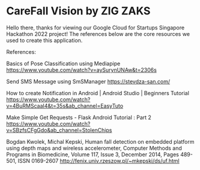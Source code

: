 # CareFall Vision by ZIG ZAKS

Hello there, thanks for viewing our Google Cloud for Startups Singapore Hackathon 2022 project!
The references below are the core resources we used to create this application.

References:

Basics of Pose Classification using Mediapipe
https://www.youtube.com/watch?v=aySurynUNAw&t=2306s

Send SMS Message using SmSManager
https://stevdza-san.com/

How to create Notification in Android | Android Studio | Beginners Tutorial
https://www.youtube.com/watch?v=4BuRMScaaI4&t=35s&ab_channel=EasyTuto

Make Simple Get Requests - Flask Android Tutorial : Part 2
https://www.youtube.com/watch?v=SBzfsCFgGdo&ab_channel=StolenChips

Bogdan Kwolek, Michal Kepski, Human fall detection on embedded platform using depth maps and wireless accelerometer, Computer Methods and Programs in Biomedicine, Volume 117, Issue 3, December 2014, Pages 489-501, ISSN 0169-2607
http://fenix.univ.rzeszow.pl/~mkepski/ds/uf.html
